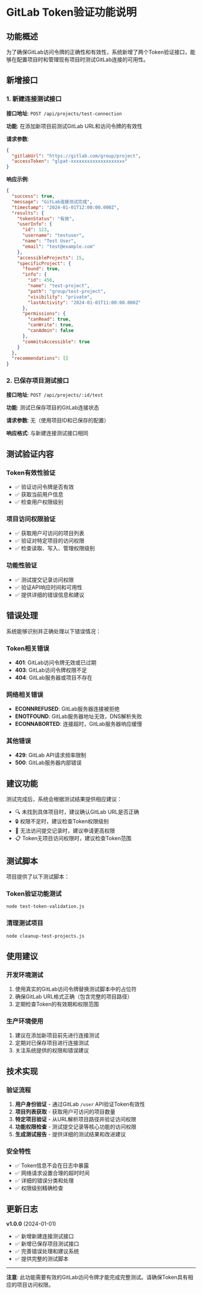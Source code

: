 # GitLab Token验证功能说明

## 功能概述

为了确保GitLab访问令牌的正确性和有效性，系统新增了两个Token验证接口，能够在配置项目时和管理现有项目时测试GitLab连接的可用性。

## 新增接口

### 1. 新建连接测试接口

**接口地址**: `POST /api/projects/test-connection`

**功能**: 在添加新项目前测试GitLab URL和访问令牌的有效性

**请求参数**:
```json
{
  "gitlabUrl": "https://gitlab.com/group/project",
  "accessToken": "glpat-xxxxxxxxxxxxxxxxxxxx"
}
```

**响应示例**:
```json
{
  "success": true,
  "message": "GitLab连接测试完成",
  "timestamp": "2024-01-01T12:00:00.000Z",
  "results": {
    "tokenStatus": "有效",
    "userInfo": {
      "id": 123,
      "username": "testuser",
      "name": "Test User",
      "email": "test@example.com"
    },
    "accessibleProjects": 15,
    "specificProject": {
      "found": true,
      "info": {
        "id": 456,
        "name": "test-project",
        "path": "group/test-project",
        "visibility": "private",
        "lastActivity": "2024-01-01T11:00:00.000Z"
      },
      "permissions": {
        "canRead": true,
        "canWrite": true,
        "canAdmin": false
      },
      "commitsAccessible": true
    }
  },
  "recommendations": []
}
```

### 2. 已保存项目测试接口

**接口地址**: `POST /api/projects/:id/test`

**功能**: 测试已保存项目的GitLab连接状态

**请求参数**: 无（使用项目ID和已保存的配置）

**响应格式**: 与新建连接测试接口相同

## 测试验证内容

### Token有效性验证
- ✅ 验证访问令牌是否有效
- ✅ 获取当前用户信息
- ✅ 检查用户权限级别

### 项目访问权限验证
- ✅ 获取用户可访问的项目列表
- ✅ 验证对特定项目的访问权限
- ✅ 检查读取、写入、管理权限级别

### 功能性验证
- ✅ 测试提交记录访问权限
- ✅ 验证API响应时间和可用性
- ✅ 提供详细的错误信息和建议

## 错误处理

系统能够识别并正确处理以下错误情况：

### Token相关错误
- **401**: GitLab访问令牌无效或已过期
- **403**: GitLab访问令牌权限不足
- **404**: GitLab服务器或项目不存在

### 网络相关错误
- **ECONNREFUSED**: GitLab服务器连接被拒绝
- **ENOTFOUND**: GitLab服务器地址无效，DNS解析失败
- **ECONNABORTED**: 连接超时，GitLab服务器响应缓慢

### 其他错误
- **429**: GitLab API请求频率限制
- **500**: GitLab服务器内部错误

## 建议功能

测试完成后，系统会根据测试结果提供相应建议：

- 🔍 未找到具体项目时，建议确认GitLab URL是否正确
- 🔒 权限不足时，建议检查Token权限级别
- 📝 无法访问提交记录时，建议申请更高权限
- 📋 Token无项目访问权限时，建议检查Token范围

## 测试脚本

项目提供了以下测试脚本：

### Token验证功能测试
```bash
node test-token-validation.js
```

### 清理测试项目
```bash
node cleanup-test-projects.js
```

## 使用建议

### 开发环境测试
1. 使用真实的GitLab访问令牌替换测试脚本中的占位符
2. 确保GitLab URL格式正确（包含完整的项目路径）
3. 定期检查Token的有效期和权限范围

### 生产环境使用
1. 建议在添加新项目前先进行连接测试
2. 定期对已保存项目进行连接测试
3. 关注系统提供的权限和错误建议

## 技术实现

### 验证流程
1. **用户身份验证** - 通过GitLab `/user` API验证Token有效性
2. **项目列表获取** - 获取用户可访问的项目数量
3. **特定项目验证** - 从URL解析项目路径并验证访问权限
4. **功能权限检查** - 测试提交记录等核心功能的访问权限
5. **生成测试报告** - 提供详细的测试结果和改进建议

### 安全特性
- ✅ Token信息不会在日志中暴露
- ✅ 网络请求设置合理的超时时间
- ✅ 详细的错误分类和处理
- ✅ 权限级别精确检查

## 更新日志

**v1.0.0** (2024-01-01)
- ✅ 新增新建连接测试接口
- ✅ 新增已保存项目测试接口
- ✅ 完善错误处理和建议系统
- ✅ 提供完整的测试脚本

---

**注意**: 此功能需要有效的GitLab访问令牌才能完成完整测试。请确保Token具有相应的项目访问权限。 